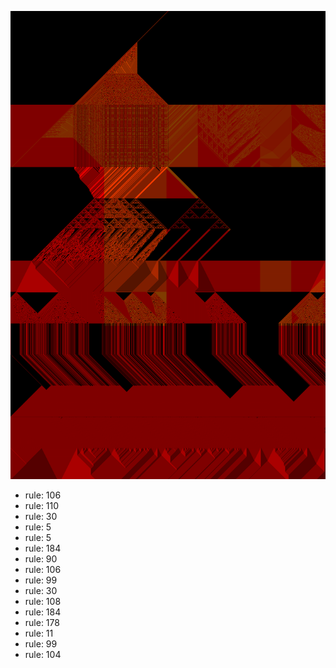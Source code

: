 ![photo](./output.png) 
 * rule: 106
* rule: 110
* rule: 30
* rule: 5
* rule: 5
* rule: 184
* rule: 90
* rule: 106
* rule: 99
* rule: 30
* rule: 108
* rule: 184
* rule: 178
* rule: 11
* rule: 99
* rule: 104
